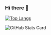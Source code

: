 ### Hi there 👋

[![Top Langs](https://github-readme-stats.vercel.app/api/top-langs/?username=WNomunomu)](https://github.com/anuraghazra/github-readme-stats)

![GitHub Stats Card](https://github-readme-stats.vercel.app/api?username=WNomunomu&count_private=true&show_icons=true&theme=tokyonight)

<!--
**WNomunomu/WNomunomu** is a ✨ _special_ ✨ repository because its `README.md` (this file) appears on your GitHub profile.

Here are some ideas to get you started:

- 🔭 I’m currently working on ...
- 🌱 I’m currently learning ...
- 👯 I’m looking to collaborate on ...
- 🤔 I’m looking for help with ...
- 💬 Ask me about ...
- 📫 How to reach me: ...
- 😄 Pronouns: ...
- ⚡ Fun fact: ...
-->
